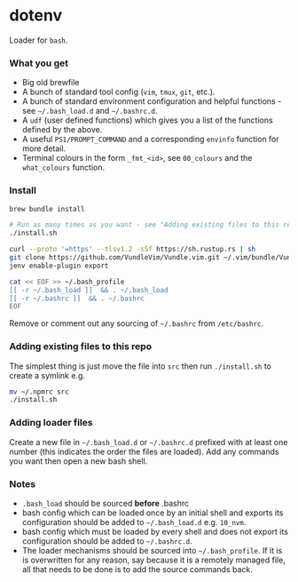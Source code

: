 # dotenv

Loader for `bash`.

### What you get

- Big old brewfile
- A bunch of standard tool config (`vim`, `tmux`, `git`, etc.).
- A bunch of standard environment configuration and helpful functions - see `~/.bash_load.d` and `~/.bashrc.d`.
- A `udf` (user defined functions) which gives you a list of the functions defined by the above.
- A useful `PS1/PROMPT_COMMAND` and a corresponding `envinfo` function for more detail.
- Terminal colours in the form `_fmt_<id>`, see `00_colours` and the `what_colours` function.

### Install

```bash
brew bundle install

# Run as many times as you want - see "Adding existing files to this repo"
./install.sh

curl --proto '=https' --tlsv1.2 -sSf https://sh.rustup.rs | sh
git clone https://github.com/VundleVim/Vundle.vim.git ~/.vim/bundle/Vundle.vim
jenv enable-plugin export

cat << EOF >> ~/.bash_profile
[[ -r ~/.bash_load ]]  && . ~/.bash_load
[[ -r ~/.bashrc ]]  && . ~/.bashrc
EOF
```

Remove or comment out any sourcing of `~/.bashrc` from `/etc/bashrc`.

### Adding existing files to this repo

The simplest thing is just move the file into `src` then run `./install.sh` to create a symlink e.g.
```bash
mv ~/.npmrc src
./install.sh
```

### Adding loader files

Create a new file in `~/.bash_load.d` or `~/.bashrc.d` prefixed with at least one number (this indicates the order
the files are loaded). Add any commands you want then open a new bash shell.

### Notes

- `.bash_load` should be sourced **before** .bashrc
- bash config which can be loaded once by an initial shell and exports its configuration should be added to `~/.bash_load.d` e.g. `10_nvm`.
- bash config which must be loaded by every shell and does not export its configuration should be added to `~/.bashrc.d`.
- The loader mechanisms should be sourced into `~/.bash_profile`. If it is is overwritten for any reason, say
because it is a remotely managed file, all that needs to be done is to add the source commands back.

[Screenshot]: ./screenshot.png